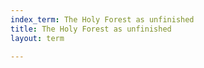 ```yaml
---
index_term: The Holy Forest as unfinished
title: The Holy Forest as unfinished
layout: term

---
```

